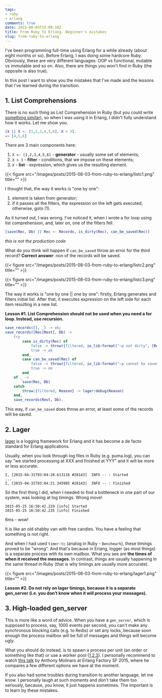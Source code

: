 ```yaml
---
tags:
- ruby
- erlang
comments: true
date: 2015-08-03T15:09:10Z
title: From Ruby To Erlang. Beginner's mistakes
slug: from-ruby-to-erlang
---
```


I've  been programming full-time using Erlang for a while already (about eight
months or so). Before Erlang, I was doing some hardcore Ruby. Obviously, these
are very different languages: OOP vs functional, mutable vs immutable and so
on. Also, there are things you won't find in Ruby (the opposite is also true).

In this post I want to show you the mistakes that I've made and the lessons
that I've learned during the transition.

<!--more-->

## 1. List Comprehensions

There is no such thing as List Comprehension in Ruby (but you could write
[something similar][1]), so when I was using it in Erlang, I didn't fully
understand how it works. Let me show you.

```erlang
[X || X <- [1,2,3,4,5,6], X > 3].
=> [4,5,6]
```

There are 3 main components here:

1. `X <- [1,2,3,4,5,6]` - **generator** - usually some set of elements;
2. `X > 3` - **filter** - conditions, that we impose on these elements;
3. `X` - **list** - expression, which gives us the resulting element.

{{< figure src="/images/posts/2015-08-03-from-ruby-to-erlang/listc1.png" title="" >}}

I thought that, the way it works is "one by one":

1. element is taken from generator;
2. if it passes all the filters, the expression on the left gets executed;
   otherwise, goto (1).

As it turned out, I was wrong. I've noticed it, when I wrote a for loop using
list comprehension, and, later on, one of the filters fell.

```erlang
[save(Rec, Db) || Rec <- Records, is_dirty(Rec), can_be_saved(Rec)]
```
*this is not the production code*

What do you think will happen if `can_be_saved` throw an error for the
third record? **Correct answer**: non of the records will be saved.

{{< figure src="/images/posts/2015-08-03-from-ruby-to-erlang/listc2.png" title="" >}}

{{< figure src="/images/posts/2015-08-03-from-ruby-to-erlang/listc3.png" title="" >}}

The way it works is "one by one || one by one": firstly, Erlang generates and
filters initial list. After that, it executes expression on the left side for
each item resulting in a new list.

**Lesson #1. List Comprehension should not be used when you need a for loop. Instead, use recursion.**

```erlang
save_records([], _) -> ok;
save_records([Rec|Rest], Db) ->
    try
        case is_dirty(Rec) of
            false -> throw({filtered, io_lib:format("~p not dirty", [Rec])});
            true -> ok
        end,
        case can_be_saved(Rec) of
            false -> throw({filtered, io_lib:format("~p cannot be saved", [Rec])});
            true -> ok
        end
    of _ ->
        save(Rec, Db)
    catch
        throw:{filtered, Reason} -> lager:debug(Reason)
    end,
    save_records(Rest, Db).
```

This way, if `can_be_saved` does throw an error, at least some of the records
will be saved.

## 2. Lager

[lager](https://github.com/basho/lager) is a logging framework for Erlang and
it has become a de facto standard for Erlang applications.

Usually, when you look through log files in Ruby (e.g. puma.log), you can say
"we started processing at XXX and finished at YYY" and it will be more or less
accurate.

```
I, [2015-04-31T03:04:20.613116 #28143]  INFO -- : Started
...
I, [2015-04-31T03:04:21.345985 #28143]  INFO -- : Finished
```

So the first thing I did, when I needed to find a bottleneck in one part of our
system, was looking at log timings. Wrong move!

```
2015-05-25 16:50:42.229 [info] Started
2015-05-25 16:50:42.235 [info] Finished
```

6ms - wow!

It is like an old shabby van with free candies. You have a feeling that
something is not right.

And when I had used `timer:tc` (analog in Ruby - `Benchmark`), these timings
proved to be "wrong". And that's because in Erlang, logger (as most things) is
a separate process with its own mailbox. What you see are **the times of when
it received the messages**. In contrast, things are usually happening in the
same thread in Ruby (that is why timings are usually more accurate).

{{< figure src="/images/posts/2015-08-03-from-ruby-to-erlang/lager1.png" title="" >}}

**Lesson #2. Do not rely on lager timings, because it is a separate gen_server (i.e. you don’t know when it will process your messages).**

## 3. High-loaded gen_server

This is more like a word of advice. When you have a `gen_server`, which is
supposed to process, say, 1000 events per second, you can't make any
synchronous blocking calls (e.g. to Redis) or set any locks, because soon
enough the process mailbox will be full of messages and things will become
ugly.

What you should do instead, is to spawn a process per unit (an order or
something like that) or use a worker pool ([1][3],[2][4],[3][5]). I personally
recommend to watch [this talk][2] by Anthony Molinaro at Erlang Factory SF
2015, where he compares a few different options we have at the moment.


If you also had some troubles during transition to another language, let me
know. I personally laugh at such moments and don't take them too seriously,
because, you know, it just happens sometimes. The important is to learn by
these mistakes.

[1]: http://blog.tarkalabs.com/2015/04/21/list-comprehension-in-ruby/
[2]: https://www.youtube.com/watch?v=GO_97_6w5lU
[3]: https://github.com/devinus/poolboy
[4]: https://github.com/seth/pooler
[5]: https://github.com/inaka/worker_pool
